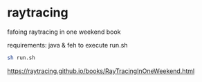 # raytracing
fafoing raytracing in one weekend book

requirements: java & feh to execute run.sh

```bash
sh run.sh
```
https://raytracing.github.io/books/RayTracingInOneWeekend.html

